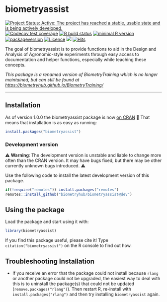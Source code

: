 
<!-- README.md is generated from README.Rmd. Please edit that file -->

# biometryassist

<!-- badges: start -->

[![Project Status: Active: The project has reached a stable, usable
state and is being actively
developed.](https://www.repostatus.org/badges/latest/active.svg)](https://www.repostatus.org/#active)
[![Codecov test
coverage](https://codecov.io/gh/biometryhub/biometryassist/branch/main/graph/badge.svg)](https://app.codecov.io/gh/biometryhub/biometryassist?branch=main)
[![R build
status](https://github.com/biometryhub/biometryassist/workflows/R-CMD-check/badge.svg)](https://github.com/biometryhub/biometryassist/actions)
[![minimal R
version](https://img.shields.io/badge/R%3E%3D-4.1.0-6666ff.svg)](https://cran.r-project.org/)
[![packageversion](https://img.shields.io/badge/Package%20version-1.2.2-orange.svg?style=flat-square)](https://github.com/biometryhub/biometryassist/commits/main)
[![Licence](https://img.shields.io/github/license/mashape/apistatus.svg)](https://choosealicense.com/licenses/mit/)
[![](https://cranlogs.r-pkg.org/badges/biometryassist)](https://cran.r-project.org/package=biometryassist)
[![Hits](https://hits.seeyoufarm.com/api/count/incr/badge.svg?url=https%3A%2F%2Fgithub.com%2Fbiometryhub%2Fbiometryassist&count_bg=%2379C83D&title_bg=%23555555&icon=&icon_color=%23E7E7E7&title=hits&edge_flat=false)](https://hits.seeyoufarm.com)
<!-- badges: end -->

The goal of biometryassist is to provide functions to aid in the Design
and Analysis of Agronomic-style experiments through easy access to
documentation and helper functions, especially while teaching these
concepts.

*This package is a renamed version of BiometryTraining which is no
longer maintained, but can still be found at
<https://biometryhub.github.io/BiometryTraining/>*

------------------------------------------------------------------------

## Installation

As of version 1.0.0 the biometryassist package is now [on
CRAN](https://cran.r-project.org/package=biometryassist) 🙌 That means
that installation is as easy as running:

``` r
install.packages("biometryassist")
```

### Development version

⚠ **Warning**: The development version is unstable and liable to change
more often than the CRAN version. It may have bugs fixed, but there may
be other currently unknown bugs introduced. ⚠

Use the following code to install the latest development version of this
package.

``` r
if(!require("remotes")) install.packages("remotes") 
remotes::install_github("biometryhub/biometryassist@dev")
```

## Using the package

Load the package and start using it with:

``` r
library(biometryassist)
```

If you find this package useful, please cite it! Type
`citation("biometryassist")` on the R console to find out how.

## Troubleshooting Installation

- If you receive an error that the package could not install because
  `rlang` or another package could not be upgraded, the easiest way to
  deal with this is to uninstall the package(s) that could not be
  updated (`remove.packages("rlang")`). Then restart R, re-install with
  `install.packages("rlang")` and then try installing `biometryassist`
  again.
